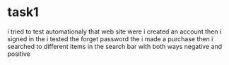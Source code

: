 # task1
i tried to test automationaly that web site were i created an account then i signed in the i tested the forget password the i made a purchase then i searched to different items in the search bar with both ways negative and positive  
